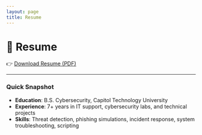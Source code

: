 ```yaml
---
layout: page
title: Resume
---
```


# 📄 Resume

👉 [Download Resume (PDF)](assets/files/resume.pdf)

---

### Quick Snapshot
- **Education**: B.S. Cybersecurity, Capitol Technology University
- **Experience**: 7+ years in IT support, cybersecurity labs, and technical projects
- **Skills**: Threat detection, phishing simulations, incident response, system troubleshooting, scripting
